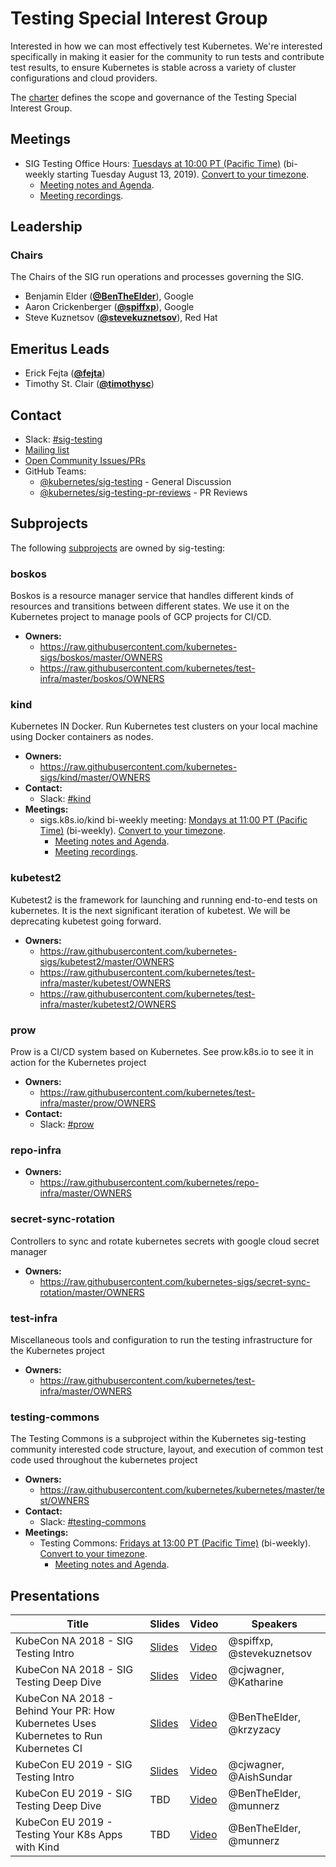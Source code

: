 <!---
This is an autogenerated file!

Please do not edit this file directly, but instead make changes to the
sigs.yaml file in the project root.

To understand how this file is generated, see https://git.k8s.io/community/generator/README.md
--->
# Testing Special Interest Group

Interested in how we can most effectively test Kubernetes. We're interested specifically in making it easier for the community to run tests and contribute test results, to ensure Kubernetes is stable across a variety of cluster configurations and cloud providers.

The [charter](charter.md) defines the scope and governance of the Testing Special Interest Group.

## Meetings
* SIG Testing Office Hours: [Tuesdays at 10:00 PT (Pacific Time)](https://zoom.us/j/135450138) (bi-weekly starting Tuesday August 13, 2019). [Convert to your timezone](http://www.thetimezoneconverter.com/?t=10:00&tz=PT%20%28Pacific%20Time%29).
  * [Meeting notes and Agenda](https://bit.ly/k8s-sig-testing-notes).
  * [Meeting recordings](https://bit.ly/k8s-sig-testing-videos).

## Leadership

### Chairs
The Chairs of the SIG run operations and processes governing the SIG.

* Benjamin Elder (**[@BenTheElder](https://github.com/BenTheElder)**), Google
* Aaron Crickenberger (**[@spiffxp](https://github.com/spiffxp)**), Google
* Steve Kuznetsov (**[@stevekuznetsov](https://github.com/stevekuznetsov)**), Red Hat

## Emeritus Leads

* Erick Fejta (**[@fejta](https://github.com/fejta)**)
* Timothy St. Clair (**[@timothysc](https://github.com/timothysc)**)

## Contact
- Slack: [#sig-testing](https://kubernetes.slack.com/messages/sig-testing)
- [Mailing list](https://groups.google.com/forum/#!forum/kubernetes-sig-testing)
- [Open Community Issues/PRs](https://github.com/kubernetes/community/labels/sig%2Ftesting)
- GitHub Teams:
    - [@kubernetes/sig-testing](https://github.com/orgs/kubernetes/teams/sig-testing) - General Discussion
    - [@kubernetes/sig-testing-pr-reviews](https://github.com/orgs/kubernetes/teams/sig-testing-pr-reviews) - PR Reviews

## Subprojects

The following [subprojects][subproject-definition] are owned by sig-testing:
### boskos
Boskos is a resource manager service that handles different kinds of resources and transitions between different states. We use it on the Kubernetes project to manage pools of GCP projects for CI/CD.
- **Owners:**
  - https://raw.githubusercontent.com/kubernetes-sigs/boskos/master/OWNERS
  - https://raw.githubusercontent.com/kubernetes/test-infra/master/boskos/OWNERS
### kind
Kubernetes IN Docker. Run Kubernetes test clusters on your local machine using Docker containers as nodes.
- **Owners:**
  - https://raw.githubusercontent.com/kubernetes-sigs/kind/master/OWNERS
- **Contact:**
  - Slack: [#kind](https://kubernetes.slack.com/messages/kind)
- **Meetings:**
  - sigs.k8s.io/kind bi-weekly meeting: [Mondays at 11:00 PT (Pacific Time)](https://zoom.us/j/960461819) (bi-weekly). [Convert to your timezone](http://www.thetimezoneconverter.com/?t=11:00&tz=PT%20%28Pacific%20Time%29).
    - [Meeting notes and Agenda](https://docs.google.com/document/d/1b9Ppm7ZT_tMWRs5Ph1zGJJKb5nF9c3ZHzMwg1olJIrc/edit).
    - [Meeting recordings](https://bit.ly/k8s-sig-testing-videos).
### kubetest2
Kubetest2 is the framework for launching and running end-to-end tests on kubernetes.
It is the next significant iteration of kubetest. We will be deprecating kubetest going forward.
- **Owners:**
  - https://raw.githubusercontent.com/kubernetes-sigs/kubetest2/master/OWNERS
  - https://raw.githubusercontent.com/kubernetes/test-infra/master/kubetest/OWNERS
  - https://raw.githubusercontent.com/kubernetes/test-infra/master/kubetest2/OWNERS
### prow
Prow is a CI/CD system based on Kubernetes. See prow.k8s.io to see it in action for the Kubernetes project
- **Owners:**
  - https://raw.githubusercontent.com/kubernetes/test-infra/master/prow/OWNERS
- **Contact:**
  - Slack: [#prow](https://kubernetes.slack.com/messages/prow)
### repo-infra
- **Owners:**
  - https://raw.githubusercontent.com/kubernetes/repo-infra/master/OWNERS
### secret-sync-rotation
Controllers to sync and rotate kubernetes secrets with google cloud secret manager
- **Owners:**
  - https://raw.githubusercontent.com/kubernetes-sigs/secret-sync-rotation/master/OWNERS
### test-infra
Miscellaneous tools and configuration to run the testing infrastructure for the Kubernetes project
- **Owners:**
  - https://raw.githubusercontent.com/kubernetes/test-infra/master/OWNERS
### testing-commons
The Testing Commons is a subproject within the Kubernetes sig-testing community interested code structure, layout, and execution of common test code used throughout the kubernetes project
- **Owners:**
  - https://raw.githubusercontent.com/kubernetes/kubernetes/master/test/OWNERS
- **Contact:**
  - Slack: [#testing-commons](https://kubernetes.slack.com/messages/testing-commons)
- **Meetings:**
  - Testing Commons: [Fridays at 13:00 PT (Pacific Time)](https://zoom.us/j/790505720) (bi-weekly). [Convert to your timezone](http://www.thetimezoneconverter.com/?t=13:00&tz=PT%20%28Pacific%20Time%29).
    - [Meeting notes and Agenda](https://docs.google.com/document/d/1TOC8vnmlkWw6HRNHoe5xSv5-qv7LelX6XK3UVCHuwb0/edit).

[subproject-definition]: https://github.com/kubernetes/community/blob/master/governance.md#subprojects
<!-- BEGIN CUSTOM CONTENT -->

## Presentations

| Title | Slides | Video | Speakers |
| ----- | ------ | ----- | -------- |
| KubeCon NA 2018 - SIG Testing Intro | [Slides](https://docs.google.com/presentation/d/1HOQ2df_AT-vIuz-JNaJol2oiGq84m50h9T49_5WgEaI/edit?usp=sharing) | [Video](https://www.youtube.com/watch?v=7-_O41W3FRU) | @spiffxp, @stevekuznetsov |
| KubeCon NA 2018 - SIG Testing Deep Dive | [Slides](https://static.sched.com/hosted_files/kccna18/9b/Kubecon%20Seattle%20SIG-Testing%20Deep%20Dive%20%281%29.pdf) | [Video](https://www.youtube.com/watch?v=1rwiKDTJILY) | @cjwagner, @Katharine |
| KubeCon NA 2018 - Behind Your PR: How Kubernetes Uses Kubernetes to Run Kubernetes CI | [Slides](https://static.sched.com/hosted_files/kccna18/3e/KubeCon%20Seattle%20Talk.pdf) | [Video](https://www.youtube.com/watch?v=pz0lpl6h-Gc) | @BenTheElder, @krzyzacy |
| KubeCon EU 2019 - SIG Testing Intro | [Slides](https://static.sched.com/hosted_files/kccnceu19/c8/SIG-Testing%20Intro%20Kubecon%20EU%202019.pdf) | [Video](https://www.youtube.com/watch?v=_uO5gHVTzF8) | @cjwagner, @AishSundar |
| KubeCon EU 2019 - SIG Testing Deep Dive | TBD | [Video](https://www.youtube.com/watch?v=6m9frvTxK0o) | @BenTheElder, @munnerz |
| KubeCon EU 2019 - Testing Your K8s Apps with Kind | TBD | [Video](https://www.youtube.com/watch?v=8KtmevMFfxA) | @BenTheElder, @munnerz | 


<!-- END CUSTOM CONTENT -->
